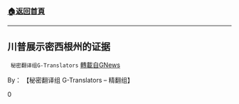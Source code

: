 ###  [:house:返回首頁](https://github.com/ourhimalayas/txt)
---

## 川普展示密西根州的证据
` 秘密翻译组G-Translators` [轉載自GNews](https://gnews.org/zh-hans/724305/)

By： 【秘密翻译组 G-Translators – 精翻组】

0
